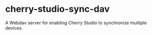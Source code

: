 # cherry-studio-sync-dav

A Webdav server for enabling Cherry Studio to synchronize multiple devices.
